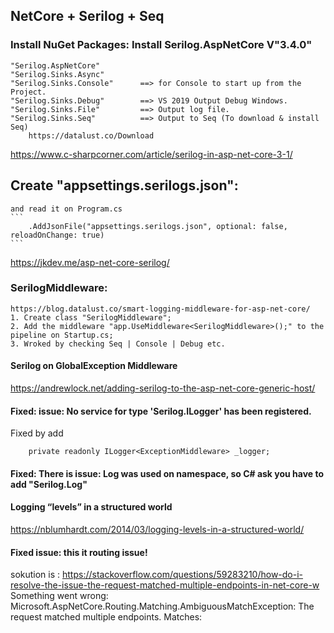 ﻿## NetCore + Serilog + Seq

### Install NuGet Packages: Install Serilog.AspNetCore V"3.4.0"
	"Serilog.AspNetCore"
	"Serilog.Sinks.Async"
	"Serilog.Sinks.Console"      ==> for Console to start up from the Project.
	"Serilog.Sinks.Debug"        ==> VS 2019 Output Debug Windows.
	"Serilog.Sinks.File"         ==> Output log file.
	"Serilog.Sinks.Seq"          ==> Output to Seq (To download & install Seq)
		https://datalust.co/Download
https://www.c-sharpcorner.com/article/serilog-in-asp-net-core-3-1/

## Create "appsettings.serilogs.json":
	and read it on Program.cs
	```
		.AddJsonFile("appsettings.serilogs.json", optional: false, reloadOnChange: true)
	```
https://jkdev.me/asp-net-core-serilog/

### SerilogMiddleware:
	https://blog.datalust.co/smart-logging-middleware-for-asp-net-core/
	1. Create class "SerilogMiddleware";
	2. Add the middleware "app.UseMiddleware<SerilogMiddleware>();" to the pipeline on Startup.cs;
	3. Wroked by checking Seq | Console | Debug etc.

#### Serilog on GlobalException Middleware
https://andrewlock.net/adding-serilog-to-the-asp-net-core-generic-host/

#### Fixed: issue: No service for type 'Serilog.ILogger' has been registered.
Fixed by add 
```
	private readonly ILogger<ExceptionMiddleware> _logger;
```

#### Fixed: There is issue: Log was used on namespace, so C# ask you have to add "Serilog.Log"

#### Logging “levels” in a structured world
https://nblumhardt.com/2014/03/logging-levels-in-a-structured-world/

#### Fixed issue: this it routing issue!
sokution is :
	https://stackoverflow.com/questions/59283210/how-do-i-resolve-the-issue-the-request-matched-multiple-endpoints-in-net-core-w
 Something went wrong: Microsoft.AspNetCore.Routing.Matching.AmbiguousMatchException: The request matched multiple endpoints. Matches:



